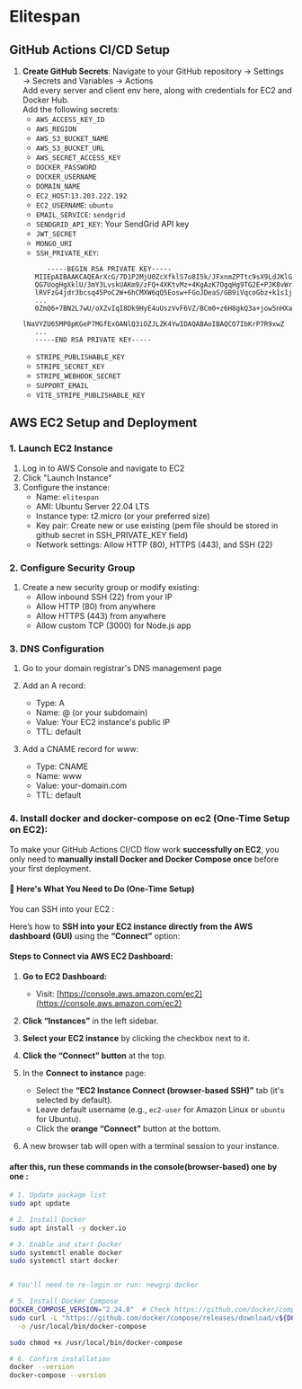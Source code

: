 # Elitespan

## GitHub Actions CI/CD Setup

1. **Create GitHub Secrets**:
   Navigate to your GitHub repository → Settings → Secrets and Variables → Actions  
   Add every server and client env here, along with credentials for EC2 and Docker Hub.  
   Add the following secrets:
   - `AWS_ACCESS_KEY_ID`
   - `AWS_REGION`
   - `AWS_S3_BUCKET_NAME`
   - `AWS_S3_BUCKET_URL`
   - `AWS_SECRET_ACCESS_KEY`
   - `DOCKER_PASSWORD`
   - `DOCKER_USERNAME`
   - `DOMAIN_NAME`
   - `EC2_HOST`:`13.203.222.192`
   - `EC2_USERNAME`: `ubuntu`
   - `EMAIL_SERVICE`: `sendgrid`
   - `SENDGRID_API_KEY`: Your SendGrid API key
   - `JWT_SECRET`
   - `MONGO_URI`
   - `SSH_PRIVATE_KEY`:
   ```
         -----BEGIN RSA PRIVATE KEY-----
      MIIEpAIBAAKCAQEArXcG/7D1P2MjU0ZcXfklS7o8I5k/JFxnmZPTtc9sX9LdJKlG
      QG7UogHgXklU/3mY3LvskUAKm9/zFQ+4XKtvMz+4KgAzK7OgqHg9TG2E+PJK8vWr
      lRVFzG4jdr3bcsq45PoC2W+6hCMXW6qQ5Eosw+FGoJDeaS/GB9iVqcoGbz+k1s1j
      ...
      0ZmQ6+7BN2L7wU/oXZvIqI8Dk9HyE4uUszVvF6VZ/BCm0+z6H8gkQ3a+jow5nHXa
      lNaVYZU65MP8pKGeP7MGfExOANlQ3iOZJLZK4YwIDAQABAoIBAQCO7IbKrP7R9xwZ
      ...
      -----END RSA PRIVATE KEY-----

   ```
   - `STRIPE_PUBLISHABLE_KEY`
   - `STRIPE_SECRET_KEY`
   - `STRIPE_WEBHOOK_SECRET`
   - `SUPPORT_EMAIL`
   - `VITE_STRIPE_PUBLISHABLE_KEY`

## AWS EC2 Setup and Deployment

### 1. Launch EC2 Instance
1. Log in to AWS Console and navigate to EC2
2. Click "Launch Instance"
3. Configure the instance:
   - Name: `elitespan`
   - AMI: Ubuntu Server 22.04 LTS
   - Instance type: t2.micro (or your preferred size)
   - Key pair: Create new or use existing (pem file should be stored in github secret in SSH_PRIVATE_KEY field)
   - Network settings: Allow HTTP (80), HTTPS (443), and SSH (22)

### 2. Configure Security Group
1. Create a new security group or modify existing:
   - Allow inbound SSH (22) from your IP
   - Allow HTTP (80) from anywhere
   - Allow HTTPS (443) from anywhere
   - Allow custom TCP (3000) for Node.js app

### 3. DNS Configuration
1. Go to your domain registrar's DNS management page
2. Add an A record:
   - Type: A
   - Name: @ (or your subdomain)
   - Value: Your EC2 instance's public IP
   - TTL: default

3. Add a CNAME record for www:
   - Type: CNAME
   - Name: www
   - Value: your-domain.com
   - TTL: default


### 4. Install docker and docker-compose on ec2 (One-Time Setup on EC2):
To make your GitHub Actions CI/CD flow work **successfully on EC2**, you only need to **manually install Docker and Docker Compose once** before your first deployment.

#### 🔧 Here's What You Need to Do (One-Time Setup)

You can SSH into your EC2 :

Here’s how to **SSH into your EC2 instance directly from the AWS dashboard (GUI)** using the **“Connect”** option:

#### Steps to Connect via AWS EC2 Dashboard:

1. **Go to EC2 Dashboard:**

   * Visit: [https://console.aws.amazon.com/ec2](https://console.aws.amazon.com/ec2)

2. **Click “Instances”** in the left sidebar.

3. **Select your EC2 instance** by clicking the checkbox next to it.

4. **Click the “Connect” button** at the top.

5. In the **Connect to instance** page:

   * Select the **“EC2 Instance Connect (browser-based SSH)”** tab (it's selected by default).
   * Leave default username (e.g., `ec2-user` for Amazon Linux or `ubuntu` for Ubuntu).
   * Click the **orange “Connect”** button at the bottom.

6. A new browser tab will open with a terminal session to your instance.

#### after this, run these commands in the console(browser-based) one by one :

```bash
# 1. Update package list
sudo apt update

# 2. Install Docker
sudo apt install -y docker.io

# 3. Enable and start Docker
sudo systemctl enable docker
sudo systemctl start docker


# You'll need to re-login or run: newgrp docker

# 5. Install Docker Compose
DOCKER_COMPOSE_VERSION="2.24.0"  # Check https://github.com/docker/compose/releases for latest
sudo curl -L "https://github.com/docker/compose/releases/download/v${DOCKER_COMPOSE_VERSION}/docker-compose-$(uname -s)-$(uname -m)" \
  -o /usr/local/bin/docker-compose

sudo chmod +x /usr/local/bin/docker-compose

# 6. Confirm installation
docker --version
docker-compose --version
```
